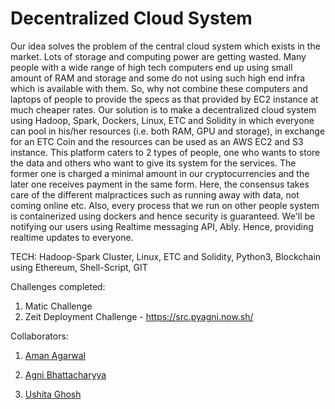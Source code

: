 # Decentralized Cloud System

Our idea solves the problem of the central cloud system which exists in the market. Lots of storage and computing power are getting wasted. Many people with a wide range of high tech computers end up using small amount of RAM and storage and some do not using such high end infra which is available with them. So, why not combine these computers and laptops of people to provide the specs as that provided by EC2 instance at much cheaper rates. Our solution is to make a decentralized cloud system using Hadoop, Spark, Dockers, Linux, ETC and Solidity in which everyone can pool in his/her resources (i.e. both RAM, GPU and storage), in exchange for an ETC Coin and the resources can be used as an AWS EC2 and S3 instance. This platform caters to 2 types of people, one who wants to store the data and others who want to give its system for the services. The former one is charged a minimal amount in our cryptocurrencies and the later one receives payment in the same form. Here, the consensus takes care of the different malpractices such as running away with data, not coming online etc. Also, every process that we run on other people system is containerized using dockers and hence security is guaranteed.
 We'll be notifying our users using Realtime messaging API, Ably. Hence, providing realtime updates to everyone.


TECH: Hadoop-Spark Cluster, Linux, ETC and Solidity, Python3, Blockchain using Ethereum, Shell-Script, GIT


Challenges completed:
1. Matic Challenge
2. Zeit Deployment Challenge - https://src.pyagni.now.sh/




Collaborators: 

1. [Aman Agarwal](https://github.com/amana632)

2. [Agni Bhattacharyya](https://github.com/pyagni)

3. [Ushita Ghosh](https://github.com/UshitaG)
